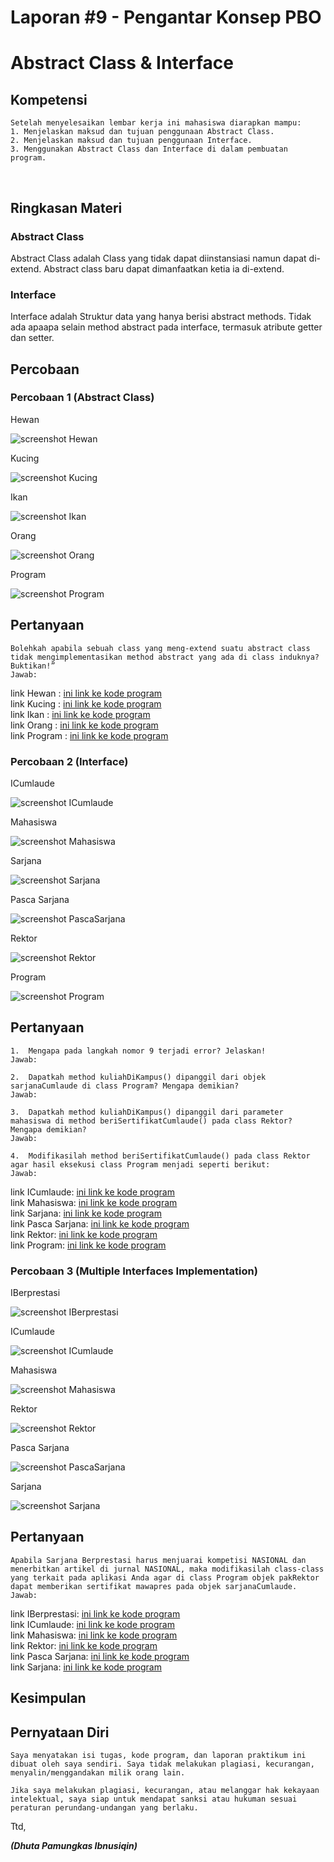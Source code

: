 # Laporan #9 - Pengantar Konsep PBO

# Abstract Class & Interface

## Kompetensi

	Setelah menyelesaikan lembar kerja ini mahasiswa diarapkan mampu: 
	1. Menjelaskan maksud dan tujuan penggunaan Abstract Class.
	2. Menjelaskan maksud dan tujuan penggunaan Interface.
	3. Menggunakan Abstract Class dan Interface di dalam pembuatan program.
  

## Ringkasan Materi

### Abstract Class
Abstract Class adalah Class yang tidak dapat diinstansiasi namun dapat di-extend. Abstract class baru dapat dimanfaatkan ketia ia di-extend.

### Interface
Interface adalah Struktur data yang hanya berisi abstract methods. Tidak ada apaapa selain method abstract pada interface, termasuk atribute getter dan setter.


## Percobaan

### Percobaan 1 (Abstract Class)

Hewan

![screenshot Hewan](img/Hewan.PNG)

Kucing

![screenshot Kucing](img/Kucing.PNG)

Ikan

![screenshot Ikan](img/ikan.PNG)

Orang

![screenshot Orang](img/orang.PNG)

Program

![screenshot Program](img/program.PNG)

## Pertanyaan

	Bolehkah apabila sebuah class yang meng-extend suatu abstract class tidak mengimplementasikan method abstract yang ada di class induknya? Buktikan!”
	Jawab:

link Hewan : [ini  link ke kode program](../../src/9_Abstract_Class_Interface/Hewan1941723014Dhuta.java)<br>
link Kucing : [ini  link ke kode program](../../src/9_Abstract_Class_Interface/Kucing1941723014Dhuta.java)<br>
link Ikan : [ini  link ke kode program](../../src/9_Abstract_Class_Interface/Ikan1941723014Dhuta.java)<br>
link Orang : [ini  link ke kode program](../../src/9_Abstract_Class_Interface/Orang1941723014Dhuta.java)<br>
link Program : [ini  link ke kode program](../../src/9_Abstract_Class_Interface/Program1941723014Dhuta.java)

### Percobaan 2 (Interface)

ICumlaude

![screenshot ICumlaude](img/ICumlaude.PNG)

Mahasiswa

![screenshot Mahasiswa](img/mahasiswa.PNG)

Sarjana

![screenshot Sarjana](img/sarjana.PNG)

Pasca Sarjana

![screenshot PascaSarjana](img/pascaSarjana.PNG)

Rektor

![screenshot Rektor](img/rektor.PNG)

Program

![screenshot Program](img/program2.PNG)

## Pertanyaan

	1.  Mengapa pada langkah nomor 9 terjadi error? Jelaskan!
	Jawab:

	2. 	Dapatkah method kuliahDiKampus() dipanggil dari objek sarjanaCumlaude di class Program? Mengapa demikian?
	Jawab:

	3.	Dapatkah method kuliahDiKampus() dipanggil dari parameter mahasiswa di method beriSertifikatCumlaude() pada class Rektor? Mengapa demikian?
	Jawab:

	4.	Modifikasilah method beriSertifikatCumlaude() pada class Rektor agar hasil eksekusi class Program menjadi seperti berikut:
	Jawab:
	
link ICumlaude: [ini  link ke kode program](../../src/9_Abstract_Class_Interface/ICumlaudejobsheet91941723014Dhuta.java)<br>
link Mahasiswa: [ini  link ke kode program](../../src/9_Abstract_Class_Interface/Mahasiswajobsheet91941723014Dhuta.java)<br>
link Sarjana: [ini  link ke kode program](../../src/9_Abstract_Class_Interface/Sarjanajobsheet91941723014Dhuta.java)<br>
link Pasca Sarjana: [ini  link ke kode program](../../src/9_Abstract_Class_Interface/PascaSarjanajobsheet91941723014Dhuta.java)<br>
link Rektor: [ini  link ke kode program](../../src/9_Abstract_Class_Interface/Rektorjobsheet91941723014Dhuta.java)<br>
link Program: [ini  link ke kode program](../../src/9_Abstract_Class_Interface/Programjobsheet91941723014Dhuta.java)

### Percobaan 3 (Multiple Interfaces Implementation)

IBerprestasi

![screenshot IBerprestasi](img/IBerprestasi.PNG)

ICumlaude

![screenshot ICumlaude](img/ICumlaude3.PNG)

Mahasiswa

![screenshot Mahasiswa](img/mahasiswa3.PNG)

Rektor

![screenshot Rektor](img/rektor3.PNG)

Pasca Sarjana

![screenshot PascaSarjana](img/pascaSarjana3.PNG)

Sarjana

![screenshot Sarjana](img/sarjana3.PNG)

## Pertanyaan

	Apabila Sarjana Berprestasi harus menjuarai kompetisi NASIONAL dan menerbitkan artikel di jurnal NASIONAL, maka modifikasilah class-class yang terkait pada aplikasi Anda agar di class Program objek pakRektor dapat memberikan sertifikat mawapres pada objek sarjanaCumlaude.
	Jawab:

link IBerprestasi: [ini  link ke kode program](../../src/9_Abstract_Class_Interface/src3/IBerprestasi1941723014Dhuta.java)<br>
link ICumlaude: [ini  link ke kode program](../../src/9_Abstract_Class_Interface/src3/ICumlaudejobsheet91941723014Dhuta.java)<br>
link Mahasiswa: [ini  link ke kode program](../../src/9_Abstract_Class_Interface/src3/Mahasiswa1941723014Dhuta.java)<br>
link Rektor: [ini  link ke kode program](../../src/9_Abstract_Class_Interface/src3/Rektorjobsheet91941723014Dhuta.java)<br>
link Pasca Sarjana: [ini  link ke kode program](../../src/9_Abstract_Class_Interface/src3/PascaSarjanajobsheet91941723014Dhuta.java)<br>
link Sarjana: [ini  link ke kode program](../../src/9_Abstract_Class_Interface/src3/Sarjanajobsheet91941723014Dhuta.java)

## Kesimpulan


## Pernyataan Diri

	Saya menyatakan isi tugas, kode program, dan laporan praktikum ini dibuat oleh saya sendiri. Saya tidak melakukan plagiasi, kecurangan, menyalin/menggandakan milik orang lain.

	Jika saya melakukan plagiasi, kecurangan, atau melanggar hak kekayaan intelektual, saya siap untuk mendapat sanksi atau hukuman sesuai peraturan perundang-undangan yang berlaku.

Ttd,

***(Dhuta Pamungkas Ibnusiqin)***